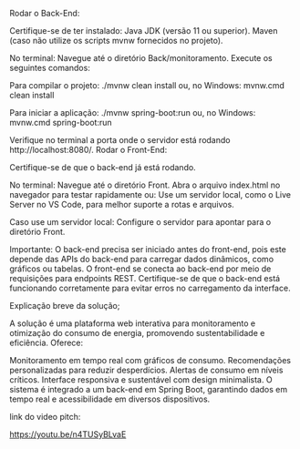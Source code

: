 Rodar o Back-End:

Certifique-se de ter instalado:
Java JDK (versão 11 ou superior).
Maven (caso não utilize os scripts mvnw fornecidos no projeto).

No terminal:
Navegue até o diretório Back/monitoramento.
Execute os seguintes comandos:

Para compilar o projeto:
./mvnw clean install
ou, no Windows:
mvnw.cmd clean install

Para iniciar a aplicação:
./mvnw spring-boot:run
ou, no Windows:
mvnw.cmd spring-boot:run

Verifique no terminal a porta onde o servidor está rodando http://localhost:8080/. 
Rodar o Front-End:

Certifique-se de que o back-end já está rodando.

No terminal:
Navegue até o diretório Front.
Abra o arquivo index.html no navegador para testar rapidamente ou:
Use um servidor local, como o Live Server no VS Code, para melhor suporte a rotas e arquivos.

Caso use um servidor local:
Configure o servidor para apontar para o diretório Front.


Importante:
O back-end precisa ser iniciado antes do front-end, pois este depende das APIs do back-end para carregar dados dinâmicos, como gráficos ou tabelas.
O front-end se conecta ao back-end por meio de requisições para endpoints REST. Certifique-se de que o back-end está funcionando corretamente para evitar erros no carregamento da interface.

Explicação breve da solução;

A solução é uma plataforma web interativa para monitoramento e otimização do consumo de energia, promovendo sustentabilidade e eficiência. Oferece:

Monitoramento em tempo real com gráficos de consumo.
Recomendações personalizadas para reduzir desperdícios.
Alertas de consumo em níveis críticos.
Interface responsiva e sustentável com design minimalista.
O sistema é integrado a um back-end em Spring Boot, garantindo dados em tempo real e acessibilidade em diversos dispositivos.

link do video pitch:

https://youtu.be/n4TUSyBLvaE
